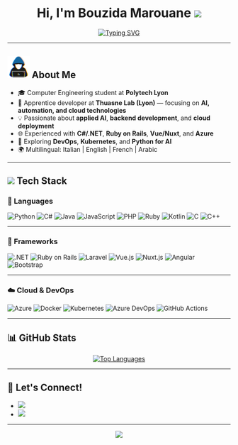 <h1 align="center"><b>Hi, I'm Bouzida Marouane</b> <img src="https://media.giphy.com/media/hvRJCLFzcasrR4ia7z/giphy.gif" width="35"></h1>

<p align="center">
  <a href="https://git.io/typing-svg">
    <img src="https://readme-typing-svg.herokuapp.com?font=Fira+Code&pause=1000&color=4F46E5&center=true&vCenter=true&width=500&lines=Welcome+to+my+GitHub!;Computer+Engineering+Student+@Polytech+Lyon;Apprentice+Developer+@Thuasne;AI+%7C+Cloud+%7C+DevOps+Enthusiast" alt="Typing SVG" />
  </a>
</p>

---

## <picture><img src="https://github.com/0xAbdulKhalid/0xAbdulKhalid/raw/main/assets/mdImages/about_me.gif" width="50px"></picture> **About Me**

- 🎓 Computer Engineering student at **Polytech Lyon**
- 💼 Apprentice developer at **Thuasne Lab (Lyon)** — focusing on **AI, automation, and cloud technologies**
- 💡 Passionate about **applied AI**, **backend development**, and **cloud deployment**
- 🌐 Experienced with **C#/.NET**, **Ruby on Rails**, **Vue/Nuxt**, and **Azure**
- 🚀 Exploring **DevOps**, **Kubernetes**, and **Python for AI**
- 🌍 Multilingual: Italian | English | French | Arabic 

---

## <img src="https://media2.giphy.com/media/QssGEmpkyEOhBCb7e1/giphy.gif" width="25"><b> Tech Stack</b>

<p align="center">

### 💬 Languages  
![Python](https://img.shields.io/badge/Python-%2314354C.svg?style=for-the-badge&logo=python&logoColor=white)
![C#](https://img.shields.io/badge/C%23-%23239120.svg?style=for-the-badge&logo=c-sharp&logoColor=white)
![Java](https://img.shields.io/badge/Java-%23ED8B00.svg?style=for-the-badge&logo=openjdk&logoColor=white)
![JavaScript](https://img.shields.io/badge/JavaScript-%23323330.svg?style=for-the-badge&logo=javascript&logoColor=%23F7DF1E)
![PHP](https://img.shields.io/badge/PHP-%23777BB4.svg?style=for-the-badge&logo=php&logoColor=white)
![Ruby](https://img.shields.io/badge/Ruby-CC342D?style=for-the-badge&logo=ruby&logoColor=white)
![Kotlin](https://img.shields.io/badge/Kotlin-0095D5?style=for-the-badge&logo=kotlin&logoColor=white)
![C](https://img.shields.io/badge/C-%232370ED.svg?style=for-the-badge&logo=c&logoColor=white)
![C++](https://img.shields.io/badge/C++-%2300599C.svg?style=for-the-badge&logo=c%2B%2B&logoColor=white)

---

### 🧩 Frameworks  
![.NET](https://img.shields.io/badge/.NET-5C2D91?style=for-the-badge&logo=.net&logoColor=white)
![Ruby on Rails](https://img.shields.io/badge/Ruby_on_Rails-CC0000?style=for-the-badge&logo=ruby-on-rails&logoColor=white)
![Laravel](https://img.shields.io/badge/Laravel-%23FF2D20.svg?style=for-the-badge&logo=laravel&logoColor=white)
![Vue.js](https://img.shields.io/badge/Vue.js-35495E?style=for-the-badge&logo=vuedotjs&logoColor=4FC08D)
![Nuxt.js](https://img.shields.io/badge/Nuxt.js-00C58E?style=for-the-badge&logo=nuxtdotjs&logoColor=white)
![Angular](https://img.shields.io/badge/Angular-%23DD0031.svg?style=for-the-badge&logo=angular&logoColor=white)
![Bootstrap](https://img.shields.io/badge/Bootstrap-%238511FA.svg?style=for-the-badge&logo=bootstrap&logoColor=white)

---

### ☁️ Cloud & DevOps  
![Azure](https://img.shields.io/badge/Microsoft%20Azure-0089D6?style=for-the-badge&logo=microsoft-azure&logoColor=white)
![Docker](https://img.shields.io/badge/Docker-0db7ed?style=for-the-badge&logo=docker&logoColor=white)
![Kubernetes](https://img.shields.io/badge/Kubernetes-326ce5.svg?style=for-the-badge&logo=kubernetes&logoColor=white)
![Azure DevOps](https://img.shields.io/badge/Azure%20DevOps-0078D7?style=for-the-badge&logo=azure-devops&logoColor=white)
![GitHub Actions](https://img.shields.io/badge/GitHub%20Actions-%232671E5.svg?style=for-the-badge&logo=githubactions&logoColor=white)

</p>

---

## 📊 GitHub Stats

<div align="center">

<a href="https://github.com/maru-775">
  <img src="https://github-readme-stats.vercel.app/api/top-langs?username=maru-775&show_icons=true&layout=compact&title_color=7A7ADB&icon_color=2234AE&text_color=D3D3D3&bg_color=0,000000,130F40" width="380" alt="Top Languages" />
</a>

</div>

---

## 🤝 Let's Connect!

<div align="left">

<ul>
<li>
<a href="https://linkedin.com/in/marouane775" target="_blank">
<img src="https://img.shields.io/badge/LinkedIn-Maru775-%230077B5.svg?style=for-the-badge&logo=linkedin&logoColor=white" />
</a>
</li>

<li>
<a href="mailto:bouzida.marouane@gmail.com">
<img src="https://img.shields.io/badge/Email-bouzida.marouane@gmail.com-%23EA4335.svg?style=for-the-badge&logo=gmail&logoColor=white" />
</a>
</li>
</ul>

</div>

---

<p align="center">
  <img src="https://user-images.githubusercontent.com/73097560/115834477-dbab4500-a447-11eb-908a-139a6edaec5c.gif">
</p>
